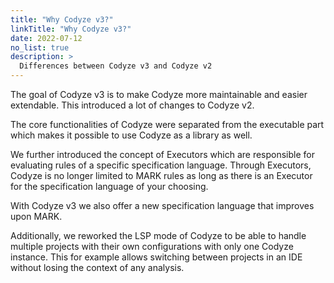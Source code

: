```yaml
---
title: "Why Codyze v3?"
linkTitle: "Why Codyze v3?"
date: 2022-07-12
no_list: true
description: >
  Differences between Codyze v3 and Codyze v2
---
```

The goal of Codyze v3 is to make Codyze more maintainable and easier extendable.
This introduced a lot of changes to Codyze v2.

The core functionalities of Codyze were separated from the executable part which makes it possible to use Codyze as a library as well.

We further introduced the concept of Executors which are responsible for evaluating rules of a specific specification language.
Through Executors, Codyze is no longer limited to MARK rules as long as there is an Executor for the specification language of your choosing.

With Codyze v3 we also offer a new specification language that improves upon MARK.
<!-- TODO: Description -->

Additionally, we reworked the LSP mode of Codyze to be able to handle multiple projects with their own configurations with only one Codyze instance. <!--  stimmt das? -->
This for example allows switching between projects in an IDE without losing the context of any analysis.

